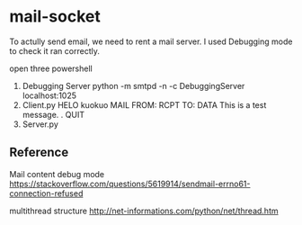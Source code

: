 # mail-socket
To actully send email, we need to rent a mail server. I used Debugging mode to check it ran correctly.

open three powershell
1. Debugging Server
python -m smtpd -n -c DebuggingServer localhost:1025
2. Client.py
HELO kuokuo
MAIL FROM:<mail address>
RCPT TO:<mail address>
DATA
This is a test message.
.
QUIT
3. Server.py
## Reference
Mail content debug mode
https://stackoverflow.com/questions/5619914/sendmail-errno61-connection-refused

multithread structure
http://net-informations.com/python/net/thread.htm
